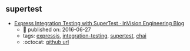 supertest 
---
* [Express Integration Testing with SuperTest · InVision Engineering Blog](https://engineering.invisionapp.com/post/express-integration-testing-supertest/)
    * :calendar: published on: 2016-06-27
    * tags: [expressjs](../tags/expressjs.md), [integration-testing](../tags/integration-testing.md), [supertest](../tags/supertest.md), [chai](../tags/chai.md)
    * :octocat: [github url](https://github.com/joshmatz/supertest-example)
